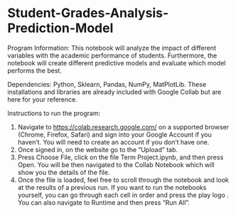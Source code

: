 # Student-Grades-Analysis-Prediction-Model
Program Information: This notebook will analyze the impact of different variables with the academic performance of students. Furthermore, the notebook will create different predictive models and evaluate which model performs the best.

Dependencies: Python, Sklearn, Pandas, NumPy, MatPlotLib. These installations and libraries are already included with Google Collab but are here for your reference.
  
Instructions to run the program:  
1. Navigate to https://colab.research.google.com/ on a supported browser (Chrome, Firefox, Safari) and sign into your Google Account if you haven’t. You will need to create an account if you don’t have one.  
2. Once signed in, on the website go to the “Upload” tab.  
3. Press Choose File, click on the file Term Project.ipynb, and then press Open. You will be then navigated to the Collab Notebook which will show you the details of the file.  
4. Once the file is loaded, feel free to scroll through the notebook and look at the results of a previous run. If you want to run the notebooks yourself, you can go through each cell in order and press the play logo . You can also navigate to Runtime and then press “Run All”.  
